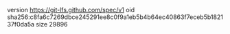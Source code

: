 version https://git-lfs.github.com/spec/v1
oid sha256:c8fa6c7269dbce245291ee8c0f9a1eb5b4b64ec40863f7eceb5b182137f0da5a
size 29896
